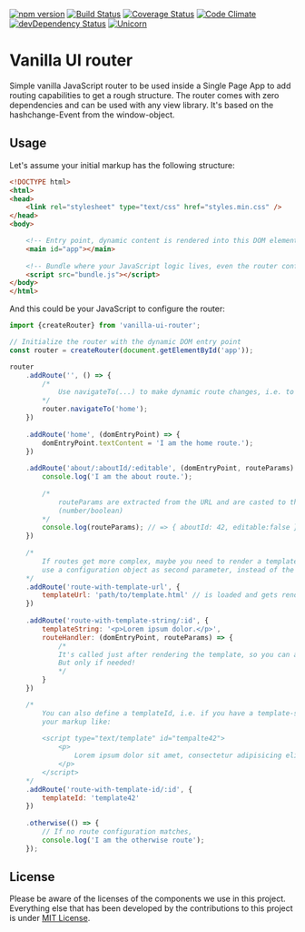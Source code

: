 [![npm version](https://badge.fury.io/js/vanilla-ui-router.svg)](http://badge.fury.io/js/vanilla-ui-router)
[![Build Status](https://travis-ci.org/micromata/vanilla-ui-router.svg?branch=master)](https://travis-ci.org/micromata/vanilla-ui-router)
[![Coverage Status](https://coveralls.io/repos/github/micromata/vanilla-ui-router/badge.svg?branch=master)](https://coveralls.io/github/micromata/vanilla-ui-router?branch=master)
[![Code Climate](https://codeclimate.com/github/micromata/vanilla-ui-router/badges/gpa.svg)](https://codeclimate.com/github/micromata/vanilla-ui-router)
[![devDependency Status](https://david-dm.org/micromata/vanilla-ui-router/dev-status.svg?theme=shields.io)](https://david-dm.org/micromata/vanilla-ui-router#info=devDependencies)
[![Unicorn](https://img.shields.io/badge/unicorn-approved-ff69b4.svg?style=flat)](https://www.youtube.com/watch?v=qRC4Vk6kisY) 

# Vanilla UI router

Simple vanilla JavaScript router to be used inside a Single Page App to add routing capabilities to get a rough structure. The router comes with zero dependencies and can be used with any view library. It's based on the hashchange-Event from the window-object.

## Usage
Let's assume your initial markup has the following structure: 

```html
<!DOCTYPE html>
<html>
<head>
	<link rel="stylesheet" type="text/css" href="styles.min.css" />
</head>
<body>

	<!-- Entry point, dynamic content is rendered into this DOM element -->
	<main id="app"></main> 
	
	<!-- Bundle where your JavaScript logic lives, even the router configuration -->
	<script src="bundle.js"></script>
</body>
</html>
```

And this could be your JavaScript to configure the router:

```javascript
import {createRouter} from 'vanilla-ui-router';

// Initialize the router with the dynamic DOM entry point
const router = createRouter(document.getElementById('app'));

router
	.addRoute('', () => {
		/* 
			Use navigateTo(...) to make dynamic route changes, i.e. to redirect to another route 
		*/
		router.navigateTo('home');
	})
	
	.addRoute('home', (domEntryPoint) => {
		domEntryPoint.textContent = 'I am the home route.');
	})
	
	.addRoute('about/:aboutId/:editable', (domEntryPoint, routeParams) => {
		console.log('I am the about route.');
		
		/*
			routeParams are extracted from the URL and are casted to the correct type 
			(number/boolean)
		*/
		console.log(routeParams); // => { aboutId: 42, editable:false }
	})
	
	/* 
		If routes get more complex, maybe you need to render a template Url, 
		use a configuration object as second parameter, instead of the function
	*/
	.addRoute('route-with-template-url', {
		templateUrl: 'path/to/template.html' // is loaded and gets rendered 
	})
	
	.addRoute('route-with-template-string/:id', {
		templateString: '<p>Lorem ipsum dolor.</p>',
		routeHandler: (domEntryPoint, routeParams) => {
			/* 
			It's called just after rendering the template, so you can add route-specific logic. 
			But only if needed!
			*/
		}
	})

	/*
		You can also define a templateId, i.e. if you have a template-script inside 
		your markup like:
		
		<script type="text/template" id="tempalte42">
			<p>
				Lorem ipsum dolor sit amet, consectetur adipisicing elit. Dolor, tenetur?
			</p>
		</script>
	*/
	.addRoute('route-with-template-id/:id', {
		templateId: 'template42'
	})
	
	.otherwise(() => {
		// If no route configuration matches, 
		console.log('I am the otherwise route');
	});

```

## License

Please be aware of the licenses of the components we use in this project. Everything else that has been developed by the contributions to this project is under [MIT License](LICENSE).
